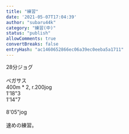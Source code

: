 ```yaml
---
title: "練習"
date: '2021-05-07T17:04:39'
author: "subaru44k"
category: "練習(中)"
status: "publish"
allowComments: true
convertBreaks: false
entryHash: "ac1460652866ec06a39ec0eeba5a1711"
---
```

28分ジョグ<br>
<br>
ペガサス<br>
400m * 2, r.200jog<br>
1'18"3<br>
1'14"7<br>
<br>
8'05"jog<br>
<br>
速めの練習。
